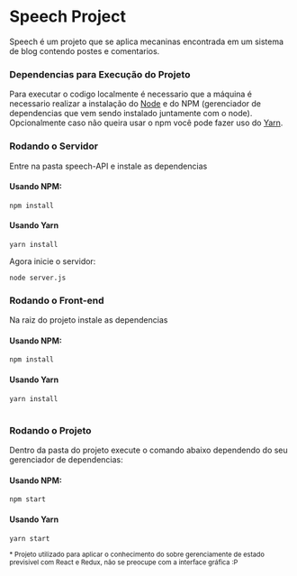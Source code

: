 # Speech Project

Speech é um projeto que se aplica mecaninas encontrada em um sistema de blog contendo postes e comentarios.

### Dependencias para Execução do Projeto
Para executar o codigo localmente é necessario que a máquina é necessario realizar a instalação do [Node](https://nodejs.org/en/) e do NPM (gerenciador de dependencias que vem sendo instalado juntamente com o node).
 Opcionalmente caso não queira usar o npm você pode fazer uso do [Yarn](https://yarnpkg.com/pt-BR/).


### Rodando o Servidor
Entre na pasta speech-API e instale as dependencias
#### Usando NPM:
```
npm install
```

#### Usando Yarn
```
yarn install
```

Agora inicie o servidor:
````
node server.js
````


### Rodando o Front-end

Na raiz do projeto instale as dependencias
#### Usando NPM:
```
npm install
```

#### Usando Yarn
```
yarn install
```
#


### Rodando o Projeto
Dentro da pasta do projeto execute o comando abaixo dependendo do seu gerenciador de dependencias:

#### Usando NPM:
```
npm start
```

#### Usando Yarn
```
yarn start
```


<small>* Projeto utilizado para aplicar o conhecimento do sobre gerenciamente de estado previsivel com React e Redux, não se preocupe com a interface gráfica :P </small>
